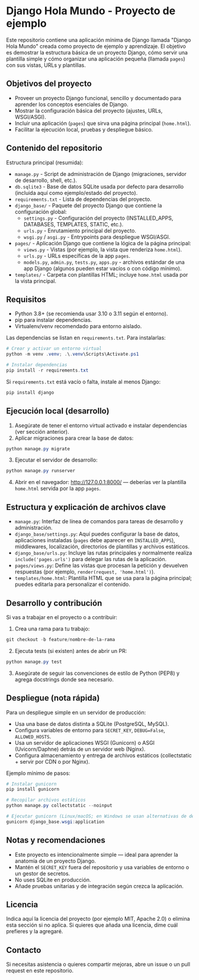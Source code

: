 
# Django Hola Mundo - Proyecto de ejemplo

Este repositorio contiene una aplicación mínima de Django llamada "Django Hola Mundo" creada como proyecto de ejemplo y aprendizaje. El objetivo es demostrar la estructura básica de un proyecto Django, cómo servir una plantilla simple y cómo organizar una aplicación pequeña (llamada `pages`) con sus vistas, URLs y plantillas.

## Objetivos del proyecto

- Proveer un proyecto Django funcional, sencillo y documentado para aprender los conceptos esenciales de Django.
- Mostrar la configuración básica del proyecto (ajustes, URLs, WSGI/ASGI).
- Incluir una aplicación (`pages`) que sirva una página principal (`home.html`).
- Facilitar la ejecución local, pruebas y despliegue básico.

## Contenido del repositorio

Estructura principal (resumida):

- `manage.py` - Script de administración de Django (migraciones, servidor de desarrollo, shell, etc.).
- `db.sqlite3` - Base de datos SQLite usada por defecto para desarrollo (incluida aquí como ejemplo/estado del proyecto).
- `requirements.txt` - Lista de dependencias del proyecto.
- `django_base/` - Paquete del proyecto Django que contiene la configuración global:
	- `settings.py` - Configuración del proyecto (INSTALLED_APPS, DATABASES, TEMPLATES, STATIC, etc.).
	- `urls.py` - Enrutamiento principal del proyecto.
	- `wsgi.py` / `asgi.py` - Entrypoints para despliegue WSGI/ASGI.
- `pages/` - Aplicación Django que contiene la lógica de la página principal:
	- `views.py` - Vistas (por ejemplo, la vista que renderiza `home.html`).
	- `urls.py` - URLs específicas de la app `pages`.
	- `models.py`, `admin.py`, `tests.py`, `apps.py` - archivos estándar de una app Django (algunos pueden estar vacíos o con código mínimo).
- `templates/` - Carpeta con plantillas HTML; incluye `home.html` usada por la vista principal.

## Requisitos

- Python 3.8+ (se recomienda usar 3.10 o 3.11 según el entorno).
- pip para instalar dependencias.
- Virtualenv/venv recomendado para entorno aislado.

Las dependencias se listan en `requirements.txt`. Para instalarlas:

```powershell
# Crear y activar un entorno virtual
python -m venv .venv; .\.venv\Scripts\Activate.ps1

# Instalar dependencias
pip install -r requirements.txt
```

Si `requirements.txt` está vacío o falta, instale al menos Django:

```powershell
pip install django
```

## Ejecución local (desarrollo)

1. Asegúrate de tener el entorno virtual activado e instalar dependencias (ver sección anterior).
2. Aplicar migraciones para crear la base de datos:

```powershell
python manage.py migrate
```

3. Ejecutar el servidor de desarrollo:

```powershell
python manage.py runserver
```

4. Abrir en el navegador: http://127.0.0.1:8000/ — deberías ver la plantilla `home.html` servida por la app `pages`.

## Estructura y explicación de archivos clave

- `manage.py`: Interfaz de línea de comandos para tareas de desarrollo y administración.
- `django_base/settings.py`: Aquí puedes configurar la base de datos, aplicaciones instaladas (`pages` debe aparecer en `INSTALLED_APPS`), middlewares, localización, directorios de plantillas y archivos estáticos.
- `django_base/urls.py`: Incluye las rutas principales y normalmente realiza `include('pages.urls')` para delegar las rutas de la aplicación.
- `pages/views.py`: Define las vistas que procesan la petición y devuelven respuestas (por ejemplo, `render(request, 'home.html')`).
- `templates/home.html`: Plantilla HTML que se usa para la página principal; puedes editarla para personalizar el contenido.

## Desarrollo y contribución

Si vas a trabajar en el proyecto o a contribuir:

1. Crea una rama para tu trabajo:

```powershell
git checkout -b feature/nombre-de-la-rama
```

2. Ejecuta tests (si existen) antes de abrir un PR:

```powershell
python manage.py test
```

3. Asegúrate de seguir las convenciones de estilo de Python (PEP8) y agrega docstrings donde sea necesario.

## Despliegue (nota rápida)

Para un despliegue simple en un servidor de producción:

- Usa una base de datos distinta a SQLite (PostgreSQL, MySQL).
- Configura variables de entorno para `SECRET_KEY`, `DEBUG=False`, `ALLOWED_HOSTS`.
- Usa un servidor de aplicaciones WSGI (Gunicorn) o ASGI (Uvicorn/Daphne) detrás de un servidor web (Nginx).
- Configura almacenamiento y entrega de archivos estáticos (collectstatic + servir por CDN o por Nginx).

Ejemplo mínimo de pasos:

```powershell
# Instalar gunicorn
pip install gunicorn

# Recopilar archivos estáticos
python manage.py collectstatic --noinput

# Ejecutar gunicorn (Linux/macOS; en Windows se usan alternativas de despliegue)
gunicorn django_base.wsgi:application
```

## Notas y recomendaciones

- Este proyecto es intencionalmente simple — ideal para aprender la anatomía de un proyecto Django.
- Mantén el `SECRET_KEY` fuera del repositorio y usa variables de entorno o un gestor de secretos.
- No uses SQLite en producción.
- Añade pruebas unitarias y de integración según crezca la aplicación.

## Licencia

Indica aquí la licencia del proyecto (por ejemplo MIT, Apache 2.0) o elimina esta sección si no aplica. Si quieres que añada una licencia, dime cuál prefieres y la agregaré.

## Contacto

Si necesitas asistencia o quieres compartir mejoras, abre un issue o un pull request en este repositorio.


